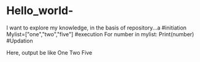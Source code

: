 # Hello_world-
I want to explore my knowledge, in  the basis of repository...a
#initiation
Mylist=["one","two","five"]
#execution
For number in mylist:
      Print(number)
#Updation



Here, output be like 
One
Two
Five 
